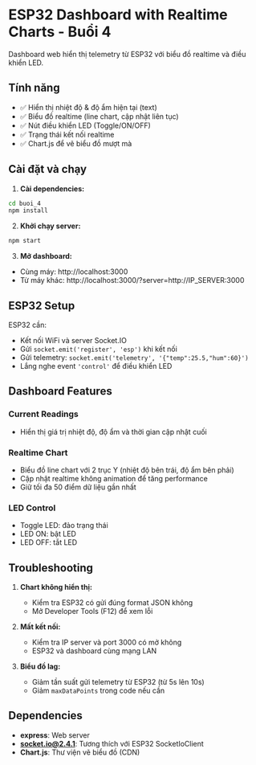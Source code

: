 # ESP32 Dashboard with Realtime Charts - Buổi 4

Dashboard web hiển thị telemetry từ ESP32 với biểu đồ realtime và điều khiển LED.

## Tính năng

- ✅ Hiển thị nhiệt độ & độ ẩm hiện tại (text)
- ✅ Biểu đồ realtime (line chart, cập nhật liên tục)
- ✅ Nút điều khiển LED (Toggle/ON/OFF)
- ✅ Trạng thái kết nối realtime
- ✅ Chart.js để vẽ biểu đồ mượt mà

## Cài đặt và chạy

1. **Cài dependencies:**
```cmd
cd buoi_4
npm install
```

2. **Khởi chạy server:**
```cmd
npm start
```

3. **Mở dashboard:**
- Cùng máy: http://localhost:3000
- Từ máy khác: http://localhost:3000/?server=http://IP_SERVER:3000

## ESP32 Setup

ESP32 cần:
- Kết nối WiFi và server Socket.IO
- Gửi `socket.emit('register', 'esp')` khi kết nối
- Gửi telemetry: `socket.emit('telemetry', '{"temp":25.5,"hum":60}')`
- Lắng nghe event `'control'` để điều khiển LED

## Dashboard Features

### Current Readings
- Hiển thị giá trị nhiệt độ, độ ẩm và thời gian cập nhật cuối

### Realtime Chart
- Biểu đồ line chart với 2 trục Y (nhiệt độ bên trái, độ ẩm bên phải)
- Cập nhật realtime không animation để tăng performance
- Giữ tối đa 50 điểm dữ liệu gần nhất

### LED Control
- Toggle LED: đảo trạng thái
- LED ON: bật LED
- LED OFF: tắt LED

## Troubleshooting

1. **Chart không hiển thị:**
   - Kiểm tra ESP32 có gửi đúng format JSON không
   - Mở Developer Tools (F12) để xem lỗi

2. **Mất kết nối:**
   - Kiểm tra IP server và port 3000 có mở không
   - ESP32 và dashboard cùng mạng LAN

3. **Biểu đồ lag:**
   - Giảm tần suất gửi telemetry từ ESP32 (từ 5s lên 10s)
   - Giảm `maxDataPoints` trong code nếu cần

## Dependencies

- **express**: Web server
- **socket.io@2.4.1**: Tương thích với ESP32 SocketIoClient
- **Chart.js**: Thư viện vẽ biểu đồ (CDN)